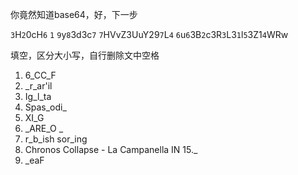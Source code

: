 你竟然知道base64，好，下一步

`3`H`2`0cH`6` `1` `9`y`8`3d3c`7` `7`HVvZ3UuY29`7`L`4` `6`u`6`3B`2`c3R`3`L3`1`l`5`3Z1`4`WRw

填空，区分大小写，自行删除文中空格
1. 6_CC_F
2. _r_ar'il
3. Ig_l_ta
4. Spas_odi_
5. XI_G
6. _ARE_O _
7. r_b_ish sor_ing
8. Chronos Collapse - La Campanella IN 15._
9. _eaF

